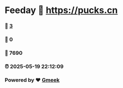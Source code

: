 # Feeday :link: https://pucks.cn 
### :page_facing_up: [3](https://pucks.cn/tag.html) 
### :speech_balloon: 0 
### :hibiscus: 7690 
### :alarm_clock: 2025-05-19 22:12:09 
### Powered by :heart: [Gmeek](https://github.com/Meekdai/Gmeek)
